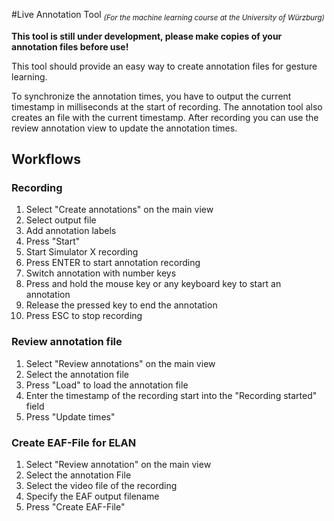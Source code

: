 #Live Annotation Tool
<sub>*(For the machine learning course at the University of Würzburg)*</sub>

**This tool is still under development, please make copies of your annotation files before use!**

This tool should provide an easy way to create annotation files for gesture learning.

To synchronize the annotation times, you have to output the current timestamp in milliseconds at the start of recording.
The annotation tool also creates an file with the current timestamp.
After recording you can use the review annotation view to update the annotation times.


## Workflows
### Recording
1. Select "Create annotations" on the main view
2. Select output file
3. Add annotation labels
4. Press "Start"
5. Start Simulator X recording
6. Press ENTER to start annotation recording
7. Switch annotation with number keys
8. Press and hold the mouse key or any keyboard key to start an annotation
9. Release the pressed key to end the annotation
10. Press ESC to stop recording

### Review annotation file

1. Select "Review annotations" on the main view
2. Select the annotation file
3. Press "Load" to load the annotation file
4. Enter the timestamp of the recording start into the "Recording started" field
5. Press "Update times"

### Create EAF-File for ELAN

1. Select "Review annotation" on the main view
2. Select the annotation File
3. Select the video file of the recording
4. Specify the EAF output filename
5. Press "Create EAF-File"

 
